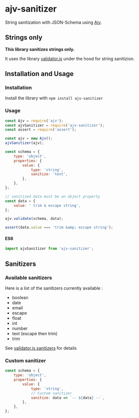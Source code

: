 # ajv-sanitizer

String sanitization with JSON-Schema using [Ajv](https://www.npmjs.com/package/ajv).

## Strings only

**This library sanitizes strings only.**

It uses the library [validator.js](https://www.npmjs.com/package/validator) under the hood for string sanitizion.

## Installation and Usage

### Installation

Install the library with `npm install ajv-sanitizer`

### Usage

```javascript
const Ajv = require('ajv');
const ajvSanitizer = require('ajv-sanitizer');
const assert = require('assert');

const ajv = new Ajv();
ajvSanitizer(ajv);

const schema = {
	type: 'object',
	properties: {
		value: {
			type: 'string',
			sanitize: 'text',
		},
	},
};

// sanitized data must be an object property
const data = {
	value: ' trim & escape string',
};

ajv.validate(schema, data);

assert(data.value === 'trim &amp; escape string');
```

#### ES6

```javascript
import ajvSanitizer from 'ajv-sanitizer';
```

## Sanitizers

### Available sanitizers

Here is a list of the sanitizers currently available :

* boolean
* date
* email
* escape
* float
* int
* number
* text (escape then trim)
* trim

See [validator.js sanitizers](https://www.npmjs.com/package/validator#user-content-sanitizers) for details

### Custom sanitizer

```javascript
const schema = {
	type: 'object',
	properties: {
		value: {
			type: 'string',
			// Custom sanitizer
			sanitize: data => `-- ${data} --`,
		},
	},
};
```
